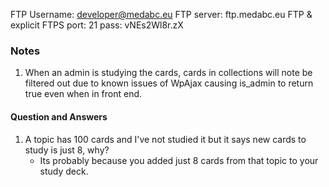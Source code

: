 FTP Username: developer@medabc.eu
FTP server: ftp.medabc.eu
FTP & explicit FTPS port: 21
pass: vNEs2Wl8r.zX


### Notes ###
1. When an admin is studying the cards, cards in collections will note be filtered out due to known issues of WpAjax causing is_admin to return true even when in front end.


#### Question and Answers ####
1. A topic has 100 cards and I've not studied it but it says new cards to study is just 8, why?
    - Its probably because you added just 8 cards from that topic to your study deck. 